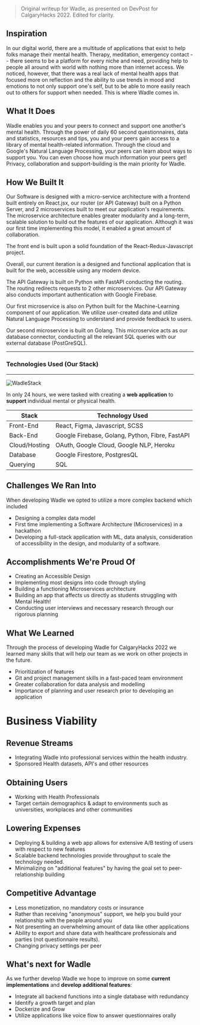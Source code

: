 > Original writeup for Wadle, as presented on DevPost for CalgaryHacks 2022. Edited for clarity.

## Inspiration

In our digital world, there are a multitude of applications that exist to help folks manage their mental health. Therapy, meditation, emergency contact -- there seems to be a platform for every niche and need, providing help to people all around with world with nothing more than internet access. We noticed, however, that there was a real lack of mental health apps that focused more on reflection and the ability to use trends in mood and emotions to not only support one's self, but to be able to more easily reach out to others for support when needed. This is where Wadle comes in. 

## What It Does
Wadle enables you and your peers to connect and support one another's mental health. Through the power of daily 60 second questionnaires, data and statistics, resources and tips, you and your peers gain access to a library of mental health-related information. Through the cloud and Google's Natural Language Processing, your peers can learn about ways to support you. You can even choose how much information your peers get! Privacy, collaboration and support-building is the main priority for Wadle. 

## How We Built It

Our Software is designed with a micro-service architecture with a frontend built entirely on React.jsx, our router (or API Gateway) built on a Python Server, and 2 microservices built to meet our application's requirements. The microservice architecture enables greater modularity and a long-term, scalable solution to build out the features of our application. Although it was our first time implementing this model, it enabled a great amount of collaboration. 

The front end is built upon a solid foundation of the React-Redux-Javascript project. 

Overall, our current iteration is a designed and functional application that is built for the web, accessible using any modern device. 

The API Gateway is built on Python with FastAPI conducting the routing. The routing redirects requests to 2 other microservices. Our API Gateway also conducts important authentication with Google Firebase. 

Our first microservice is also on Python built for the Machine-Learning component of our application. We utilize user-created data and utilize Natural Language Processing to understand and provide feedback to users.

Our second microservice is built on Golang. This microservice acts as our database connector, conducting all the relevant SQL queries with our external database (PostGreSQL). 

---

### Technologies Used (Our Stack)

---

![WadleStack](https://i.imgur.com/sfcE9BK.png)

In only 24 hours, we were tasked with creating a **web application** to **support** individual mental or physical health.

| Stack     | Technology Used                      |
|-----------|--------------------------------------|
| Front-End | React, Figma, Javascript, SCSS |
| Back-End  |             Google Firebase, Golang, Python, Fibre, FastAPI|
| Cloud/Hosting     |                       OAuth, Google Cloud, Google NLP, Heroku|
| Database  |                     Google Firestore, PostgresQL|
| Querying|    SQL|

## Challenges We Ran Into

When developing Wadle we opted to utilize a more complex backend which included

- Designing a complex data model
- First time implementing a Software Architecture (Microservices) in a hackathon
- Developing a full-stack application with ML, data analysis, consideration of accessibility in the design, and modularity of a software. 


## Accomplishments We're Proud Of

- Creating an Accessible Design
- Implementing most designs into code through styling
- Building a functioning Microservices architecture
- Building an app that affects us directly as students struggling with Mental Health! 
- Conducting user interviews and necessary research through our rigorous planning 

## What We Learned

Through the process of developing Wadle for CalgaryHacks 2022 we learned many skills that will help our team as we work on other projects in the future.

- Prioritization of features 
- Git and project management skills in a fast-paced team environment
- Greater collaboration for data analysis and modelling
- Importance of planning and user research prior to developing an application


# Business Viability

## Revenue Streams
- Integrating Wadle into professional services within the health industry. 
- Sponsored Health datasets, API's and other resources

## Obtaining Users
- Working with Health Professionals
- Target certain demographics & adapt to environments such as universities, workplaces and other communities 

## Lowering Expenses
- Deploying & building a web app allows for extensive A/B testing of users with respect to new features 
- Scalable backend technologies provide throughput to scale the technology needed.
- Minimalizing on "additional features" by having the goal set to peer-relationship building

## Competitive Advantage
- Less monetization, no mandatory costs or insurance
- Rather than receiving "anonymous" support, we help you build your relationship with the people around you 
- Not presenting an overwhelming amount of data like other applications
- Ability to export and share data with healthcare professionals and parties (not questionnaire results).
- Changing privacy settings per peer

## What's next for Wadle

As we further develop Wadle we hope to improve on some **current implementations** and **develop additional features**:
- Integrate all backend functions into a single database with redundancy
- Identify a growth target and plan
- Dockerize and Grow
- Utilize applications like voice flow to answer questionnaires orally 
